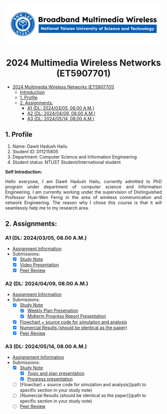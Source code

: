 ![](./assets/lab-logo.jpg)

# <center> 2024 Multimedia Wireless Networks (ET5907701) </center>

- [ 2024 Multimedia Wireless Networks (ET5907701) ](#-2024-multimedia-wireless-networks-et5907701-)
  - [Introduction](#introduction)
  - [1. Profile](#1-profile)
  - [2. Assignments:](#2-assignments)
    - [A1 (DL: 2024/03/05, 08.00 A.M.)](#a1-dl-20240305-0800-am)
    - [A2 (DL: 2024/04/09, 08.00 A.M.)](#a2-dl-20240409-0800-am)
    - [A3 (DL: 2024/05/14, 08.00 A.M.)](#a3-dl-20240514-0800-am)

## 1. Profile
1. Name: Dawit Hadush Hailu
2. Student ID: D11215805
3. Department: Computer Science and Information Engineering 
4. Student status: NTUST Student/International student

**Self Introduction:**
<p align="justify">
Hello everyone, I am Dawit Hadush Hailu, currently admitted to PhD program under department of computer science and Information Engineering. I am currently working under the supervision of Distinguished Professor Huei-Wen Ferng in the area of wireless communication and network Engineering. The reason why I chose this course is that it will seamlessly help me to my research area.
</p>

## 2. Assignments:

### A1 (DL: 2024/03/05, 08.00 A.M.)
- [Assignment Information](https://github.com/bmw-ece-ntust/multimedia-wireless-network?tab=readme-ov-file#a1-deadline-35-0800-am)
- Submissions:
  - [x] [Study Note](https://github.com/bmw-ece-ntust/multimedia-wireless-network/blob/2024-D11215805-Dawit-Hadush-Hailu/Study%20Note%201.md)
  - [x] [Video Presentation](https://www.youtube.com/watch?v=XReCU_XM9Vo)
  - [x] [Peer Review](https://forms.gle/tPVAdfAc4hBiUtg88)

### A2 (DL: 2024/04/09, 08.00 A.M.)
- [Assignment Information](https://docs.google.com/presentation/d/1uqHR4iGw9zDzT5OVC8Nvimf9xAGJoOfn/edit#slide=id.p1)
- Submissions:
  - [x] [Study Note](https://github.com/bmw-ece-ntust/multimedia-wireless-network/blob/2024-D11215805-Dawit-Hadush-Hailu/Study_Note%20_A2.md)
    - [x] [Weekly Plan Presenation](https://docs.google.com/presentation/d/1uqHR4iGw9zDzT5OVC8Nvimf9xAGJoOfn/edit#slide=id.p1)
    - [x] [Midterm Progress Report Presentation](https://docs.google.com/presentation/d/1J29mIIdCZQvx39B0_nOIHOLM8DXq_2im/edit)
  - [x] [Flowchart + source code for simulation and analysis](https://github.com/bmw-ece-ntust/multimedia-wireless-network/blob/2024-D11215805-Dawit-Hadush-Hailu/Study_Note%20_A2.md#simulation-code)
  - [x] [Numercial Results (should be identical as the paper)](https://github.com/bmw-ece-ntust/multimedia-wireless-network/blob/2024-D11215805-Dawit-Hadush-Hailu/Study_Note%20_A2.md#results)
  - [x] [Peer Review](https://forms.gle/njd22Apu7ZGTbKzJ7)

### A3 (DL: 2024/05/14, 08.00 A.M.)
- [Assignement Information](https://github.com/bmw-ece-ntust/multimedia-wireless-network?tab=readme-ov-file#a3-deadline-514-0800-am)
- Submissions:
  - [X] [Study Note](https://github.com/bmw-ece-ntust/multimedia-wireless-network/blob/2024-D11215805-Dawit-Hadush-Hailu/Study%20_Note%20_A3.md)
      - [x] [Topic and plan presentation](https://docs.google.com/presentation/d/1Ci6htdGz0X6HOsj884p273vqhTRkObuB/edit#slide=id.p1)
      - [x] [Progress presentation](https://docs.google.com/presentation/d/1gv_LgkW3QNE896l-p7lemjtl6n96Fhci/edit#slide=id.p1)
  - [ ] [Flowchart + source code for simulation and analysis](path to specific section in your study note)
  - [ ] [Numercial Results (should be identical as the paper)](path to specific section in your study note)
  - [ ] [Peer Review](https://forms.gle/yVtjYqxZyRgcjbeE8)
